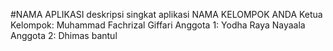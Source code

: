 #NAMA APLIKASI
deskripsi singkat aplikasi
NAMA KELOMPOK ANDA
Ketua Kelompok: Muhammad Fachrizal Giffari
Anggota 1: Yodha Raya Nayaala
Anggota 2: Dhimas bantul
